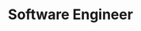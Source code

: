 ---
member: guillaume
name: Guillaume Massé
title: Software Engineer
email: guillaume.masse@epfl.ch
photo: /resources/img/guillaume.png
contact_for: [scalaNative, scastie, scaladex]
---